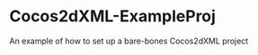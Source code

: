 Cocos2dXML-ExampleProj
======================

An example of how to set up a bare-bones Cocos2dXML project
